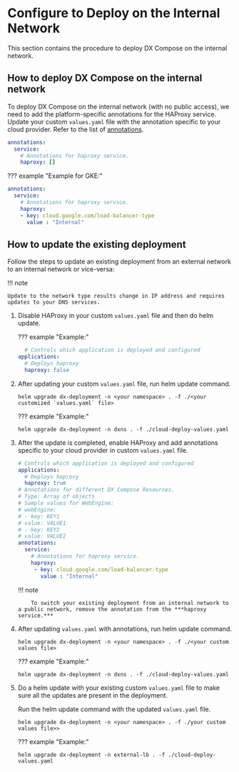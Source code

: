 
# Configure to Deploy on the Internal Network

This section contains the procedure to deploy DX Compose on the internal network.

## How to deploy DX Compose on the internal network

To deploy DX Compose on the internal network (with no public access), we need to add the platform-specific annotations for the HAProxy service. Update your custom `values.yaml` file with the annotation specific to your cloud provider. Refer to the list of [annotations](https://kubernetes.io/docs/concepts/services-networking/service/#internal-load-balancer).

```yaml
annotations:
  service: 
    # Annotations for haproxy service.
    haproxy: []
```

??? example "Example for GKE:"

```yaml
annotations:
  service: 
    # Annotations for haproxy service.
    haproxy:
    - key: cloud.google.com/load-balancer-type
      value : "Internal"
```
## How to update the existing deployment

Follow the steps to update an existing deployment from an external network to an internal network or vice-versa:

!!! note

    Update to the network type results change in IP address and requires updates to your DNS services.

1.  Disable HAProxy in your custom `values.yaml` file and then do helm update.

    ??? example "Example:"

    ```yaml
      # Controls which application is deployed and configured
    applications:
      # Deploys haproxy
      haproxy: false
    ```

2.  After updating your custom `values.yaml` file, run helm update command.

    ```
    helm upgrade dx-deployment -n <your namespace> . -f ./<your customized `values.yaml` file>
    ```

    ??? example "Example:"
    ```
    helm upgrade dx-deployment -n dxns . -f ./cloud-deploy-values.yaml
    ```

3.  After the update is completed, enable HAProxy and add annotations specific to your cloud provider in custom `values.yaml` file.

    ```yaml
    # Controls which application is deployed and configured
    applications:
      # Deploys haproxy
      haproxy: true
    # Annotations for different DX Compose Resources.
    # Type: Array of objects
    # Sample values for WebEngine:
    # webEngine:
    # - key: KEY1
    # value: VALUE1
    # - key: KEY2
    # value: VALUE2
    annotations:
      service: 
        # Annotations for haproxy service.
        haproxy:
         - key: cloud.google.com/load-balancer-type
           value : "Internal"
    ```

    !!! note

            To switch your existing deployment from an internal network to a public network, remove the annotation from the ***haproxy service.***

4.  After updating `values.yaml` with annotations, run helm update command.

    ```
    helm upgrade dx-deployment -n <your namespace> . -f ./<your custom values file>
    ```

    ??? example "Example:"
    ```
    helm upgrade dx-deployment -n dxns . -f ./cloud-deploy-values.yaml
    ```

5.  Do a helm update with your existing custom `values.yaml` file to make sure all the updates are present in the deployment.

    Run the helm update command with the updated `values.yaml` file.

    ```
    helm upgrade dx-deployment -n <your namespace> . -f ./your custom values file>>
    ```

    ??? example "Example:" 
    ```
    helm upgrade dx-deployment -n external-lb . -f ./cloud-deploy-values.yaml
    ```

